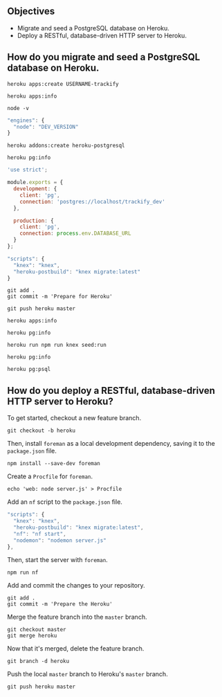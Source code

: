## Objectives

- Migrate and seed a PostgreSQL database on Heroku.
- Deploy a RESTful, database-driven HTTP server to Heroku.

## How do you migrate and seed a PostgreSQL database on Heroku.

```shell
heroku apps:create USERNAME-trackify
```

```shell
heroku apps:info
```

```shell
node -v
```

```javascript
"engines": {
  "node": "DEV_VERSION"
}
```

```shell
heroku addons:create heroku-postgresql
```

```shell
heroku pg:info
```

```javascript
'use strict';

module.exports = {
  development: {
    client: 'pg',
    connection: 'postgres://localhost/trackify_dev'
  },

  production: {
    client: 'pg',
    connection: process.env.DATABASE_URL
  }
};
```

```javascript
"scripts": {
  "knex": "knex",
  "heroku-postbuild": "knex migrate:latest"
}
```

```shell
git add .
git commit -m 'Prepare for Heroku'
```

```shell
git push heroku master
```

```shell
heroku apps:info
```

```shell
heroku pg:info
```

```shell
heroku run npm run knex seed:run
```

```shell
heroku pg:info
```

```shell
heroku pg:psql
```

## How do you deploy a RESTful, database-driven HTTP server to Heroku?

To get started, checkout a new feature branch.

```shell
git checkout -b heroku
```

Then, install `foreman` as a local development dependency, saving it to the `package.json` file.

```shell
npm install --save-dev foreman
```

Create a `Procfile` for `foreman`.

```shell
echo 'web: node server.js' > Procfile
```

Add an `nf` script to the `package.json` file.

```javascript
"scripts": {
  "knex": "knex",
  "heroku-postbuild": "knex migrate:latest",
  "nf": "nf start",
  "nodemon": "nodemon server.js"
},
```

Then, start the server with `foreman`.

```shell
npm run nf
```

Add and commit the changes to your repository.

```shell
git add .
git commit -m 'Prepare the Heroku'
```

Merge the feature branch into the `master` branch.

```shell
git checkout master
git merge heroku
```

Now that it's merged, delete the feature branch.

```shell
git branch -d heroku
```

Push the local `master` branch to Heroku's `master` branch.

```shell
git push heroku master
```
